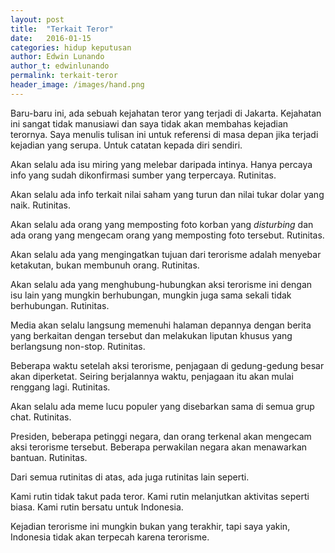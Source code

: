 ```yaml
---
layout: post
title:  "Terkait Teror"
date:   2016-01-15
categories: hidup keputusan
author: Edwin Lunando
author_t: edwinlunando
permalink: terkait-teror
header_image: /images/hand.png
---
```


Baru-baru ini, ada sebuah kejahatan teror yang terjadi di Jakarta. Kejahatan ini sangat tidak manusiawi dan saya tidak akan membahas kejadian terornya. Saya menulis tulisan ini untuk referensi di masa depan jika terjadi kejadian yang serupa. Untuk catatan kepada diri sendiri.

Akan selalu ada isu miring yang melebar daripada intinya. Hanya percaya info yang sudah dikonfirmasi sumber yang terpercaya. Rutinitas.

Akan selalu ada info terkait nilai saham yang turun dan nilai tukar dolar yang naik. Rutinitas.

Akan selalu ada orang yang memposting foto korban yang *disturbing* dan ada orang yang mengecam orang yang memposting foto tersebut. Rutinitas.

Akan selalu ada yang mengingatkan tujuan dari terorisme adalah menyebar ketakutan, bukan membunuh orang. Rutinitas.

Akan selalu ada yang menghubung-hubungkan aksi terorisme ini dengan isu lain yang mungkin berhubungan, mungkin juga sama sekali tidak berhubungan. Rutinitas.

Media akan selalu langsung memenuhi halaman depannya dengan berita yang berkaitan dengan tersebut dan melakukan liputan khusus yang berlangsung non-stop. Rutinitas.

Beberapa waktu setelah aksi terorisme, penjagaan di gedung-gedung besar akan diperketat. Seiring berjalannya waktu, penjagaan itu akan mulai renggang lagi. Rutinitas.

Akan selalu ada meme lucu populer yang disebarkan sama di semua grup chat. Rutinitas.

Presiden, beberapa petinggi negara, dan orang terkenal akan mengecam aksi terorisme tersebut. Beberapa perwakilan negara akan menawarkan bantuan. Rutinitas.

Dari semua rutinitas di atas, ada juga rutinitas lain seperti.

Kami rutin tidak takut pada teror. Kami rutin melanjutkan aktivitas seperti biasa. Kami rutin bersatu untuk Indonesia.

Kejadian terorisme ini mungkin bukan yang terakhir, tapi saya yakin, Indonesia tidak akan terpecah karena terorisme.

